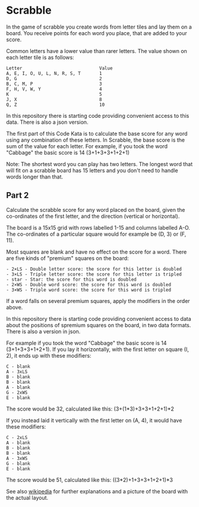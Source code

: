 Scrabble 
========

In the game of scrabble you create words from letter tiles and lay them on a board. You receive points for each word you place, that are added to your score.

Common letters have a lower value than rarer letters. The value shown on each letter tile is as follows:

    Letter                             Value
    A, E, I, O, U, L, N, R, S, T       1
    D, G                               2
    B, C, M, P                         3
    F, H, V, W, Y                      4
    K                                  5
    J, X                               8
    Q, Z                               10

In this repository there is starting code providing convenient access to this data. There is also a json version.

The first part of this Code Kata is to calculate the base score for any word using any combination of these letters. In Scrabble, the base score is the sum of the value for each letter. For example, if you took the word "Cabbage" the basic score is 14 (3+1+3+3+1+2+1)

Note: The shortest word you can play has two letters. The longest word that will fit on a scrabble board has 15 letters and you don't need to handle words longer than that. 

Part 2
------

Calculate the scrabble score for any word placed on the board, given the co-ordinates of the first letter, and the direction (vertical or horizontal).

The board is a 15x15 grid with rows labelled 1-15 and columns labelled A-O. The co-ordinates of a particular square would for example be (D, 3) or (F, 11). 

Most squares are blank and have no effect on the score for a word. There are five kinds of "premium" squares on the board: 

    - 2×LS - Double letter score: the score for this letter is doubled
    - 3×LS - Triple letter score: the score for this letter is tripled
    - star - Star: the score for this word is doubled
    - 2×WS - Double word score: the score for this word is doubled
    - 3×WS - Triple word score: the score for this word is tripled

If a word falls on several premium squares, apply the modifiers in the order above.

In this repository there is starting code providing convenient access to data about the positions of spremium squares on the board, in two data formats. There is also a version in json.

For example if you took the word "Cabbage" the basic score is 14 (3+1+3+3+1+2+1). If you lay it horizontally, with the first letter on square (I, 2), it ends up with these modifiers:

    C - blank
    A - 3xLS
    B - blank
    B - blank
    A - blank
    G - 2xWS
    E - blank

The score would be 32, calculated like this: (3+(1*3)+3+3+1+2+1)*2

If you instead laid it vertically with the first letter on (A, 4), it would have these modifiers:

    C - 2xLS
    A - blank
    B - blank
    B - blank
    A - 3xWS
    G - blank
    E - blank

The score would be 51, calculated like this: ((3*2)+1+3+3+1+2+1)*3

See also [wikipedia](https://en.wikipedia.org/wiki/Scrabble) for further explanations and a picture of the board with the actual layout.


